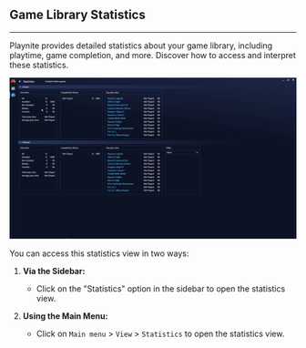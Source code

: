 ## Game Library Statistics

---------------------

Playnite provides detailed statistics about your game library, including playtime, game completion, and more. Discover how to access and interpret these statistics.

![Statistics](images/gameLibraryStatistics_Statistics.jpg)

You can access this statistics view in two ways:

1. **Via the Sidebar:**
   
   - Click on the "Statistics" option in the sidebar to open the statistics view.

2. **Using the Main Menu:**
   
   - Click on `Main menu` > `View` > `Statistics` to open the statistics view.

